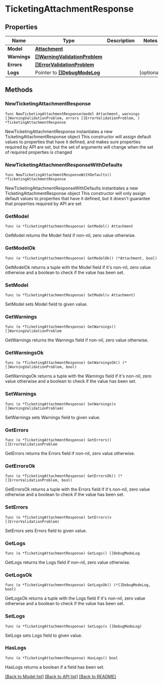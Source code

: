 # TicketingAttachmentResponse

## Properties

Name | Type | Description | Notes
------------ | ------------- | ------------- | -------------
**Model** | [**Attachment**](Attachment.md) |  | 
**Warnings** | [**[]WarningValidationProblem**](WarningValidationProblem.md) |  | 
**Errors** | [**[]ErrorValidationProblem**](ErrorValidationProblem.md) |  | 
**Logs** | Pointer to [**[]DebugModeLog**](DebugModeLog.md) |  | [optional] 

## Methods

### NewTicketingAttachmentResponse

`func NewTicketingAttachmentResponse(model Attachment, warnings []WarningValidationProblem, errors []ErrorValidationProblem, ) *TicketingAttachmentResponse`

NewTicketingAttachmentResponse instantiates a new TicketingAttachmentResponse object
This constructor will assign default values to properties that have it defined,
and makes sure properties required by API are set, but the set of arguments
will change when the set of required properties is changed

### NewTicketingAttachmentResponseWithDefaults

`func NewTicketingAttachmentResponseWithDefaults() *TicketingAttachmentResponse`

NewTicketingAttachmentResponseWithDefaults instantiates a new TicketingAttachmentResponse object
This constructor will only assign default values to properties that have it defined,
but it doesn't guarantee that properties required by API are set

### GetModel

`func (o *TicketingAttachmentResponse) GetModel() Attachment`

GetModel returns the Model field if non-nil, zero value otherwise.

### GetModelOk

`func (o *TicketingAttachmentResponse) GetModelOk() (*Attachment, bool)`

GetModelOk returns a tuple with the Model field if it's non-nil, zero value otherwise
and a boolean to check if the value has been set.

### SetModel

`func (o *TicketingAttachmentResponse) SetModel(v Attachment)`

SetModel sets Model field to given value.


### GetWarnings

`func (o *TicketingAttachmentResponse) GetWarnings() []WarningValidationProblem`

GetWarnings returns the Warnings field if non-nil, zero value otherwise.

### GetWarningsOk

`func (o *TicketingAttachmentResponse) GetWarningsOk() (*[]WarningValidationProblem, bool)`

GetWarningsOk returns a tuple with the Warnings field if it's non-nil, zero value otherwise
and a boolean to check if the value has been set.

### SetWarnings

`func (o *TicketingAttachmentResponse) SetWarnings(v []WarningValidationProblem)`

SetWarnings sets Warnings field to given value.


### GetErrors

`func (o *TicketingAttachmentResponse) GetErrors() []ErrorValidationProblem`

GetErrors returns the Errors field if non-nil, zero value otherwise.

### GetErrorsOk

`func (o *TicketingAttachmentResponse) GetErrorsOk() (*[]ErrorValidationProblem, bool)`

GetErrorsOk returns a tuple with the Errors field if it's non-nil, zero value otherwise
and a boolean to check if the value has been set.

### SetErrors

`func (o *TicketingAttachmentResponse) SetErrors(v []ErrorValidationProblem)`

SetErrors sets Errors field to given value.


### GetLogs

`func (o *TicketingAttachmentResponse) GetLogs() []DebugModeLog`

GetLogs returns the Logs field if non-nil, zero value otherwise.

### GetLogsOk

`func (o *TicketingAttachmentResponse) GetLogsOk() (*[]DebugModeLog, bool)`

GetLogsOk returns a tuple with the Logs field if it's non-nil, zero value otherwise
and a boolean to check if the value has been set.

### SetLogs

`func (o *TicketingAttachmentResponse) SetLogs(v []DebugModeLog)`

SetLogs sets Logs field to given value.

### HasLogs

`func (o *TicketingAttachmentResponse) HasLogs() bool`

HasLogs returns a boolean if a field has been set.


[[Back to Model list]](../README.md#documentation-for-models) [[Back to API list]](../README.md#documentation-for-api-endpoints) [[Back to README]](../README.md)


